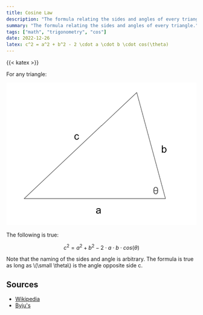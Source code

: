 ```yaml
---
title: Cosine Law
description: "The formula relating the sides and angles of every triangle."
summary: "The formula relating the sides and angles of every triangle."
tags: ["math", "trigonometry", "cos"]
date: 2022-12-26
latex: c^2 = a^2 + b^2 - 2 \cdot a \cdot b \cdot cos(\theta)
---
```


{{< katex >}}

For any triangle:

![diagram](cosine-law.png)

The following is true:

$$ c^2 = a^2 + b^2 - 2 \cdot a \cdot b \cdot cos(\theta) $$

Note that the naming of the sides and angle is arbitrary. The formula is true as long as \\(\small \theta\\) is the angle opposite side c.

## Sources
- [Wikipedia](https://en.wikipedia.org/wiki/Law_of_cosines)
- [Byju's](https://byjus.com/maths/law-of-cosines/)
